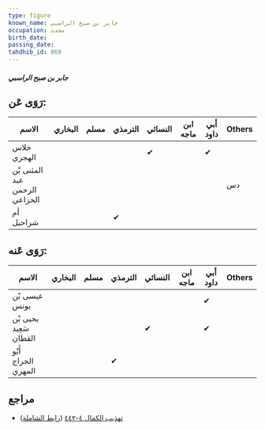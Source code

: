 ```yaml
---
type: figure
known_name: جابر بن صبح الراسبي
occupation: محدث
birth_date:
passing_date:
tahdhib_id: 869
---
```

##### جابر بن صبح الراسبي

## رَوَى عَن:
| الاسم                         | البخاري | مسلم | الترمذي | النسائي | ابن ماجه | أبي داود | Others |
| ----------------------------- | ------- | ---- | ------- | ------- | -------- | -------- | ------ |
| خلاس الهجري                   |         |      |         | ✔       |          | ✔        |        |
| المثنى بْن عبد الرحمن الخزاعي |         |      |         |         |          |          | دس     |
| أم شراحيل                     |         |      | ✔       |         |          |          |        |
## رَوَى عَنه:
| الاسم                  | البخاري | مسلم | الترمذي | النسائي | ابن ماجه | أبي داود | Others |
| ---------------------- | ------- | ---- | ------- | ------- | -------- | -------- | ------ |
| عيسى بْن يونس          |         |      |         |         |          | ✔        |        |
| يحيى بْن سَعِيد القطان |         |      |         | ✔       |          | ✔        |        |
| أَبُو الجراح المهري    |         |      | ✔       |         |          |          |        |
## مراجع
- [تهذيب الكمال ٤-٤٤٢](obsidian://open?vault=Tahdhib-al-Kamal&file=Figures/٨٦٩-جابر%20بن%20صبح%20الراسبي) ([رابط الشاملة](https://shamela.ws/book/3722/1956))